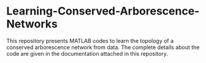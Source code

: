 # Learning-Conserved-Arborescence-Networks
This repository presents MATLAB codes to learn the topology of a conserved arborescence network from data. The complete details about the code are given in the documentation attached in this repository.
